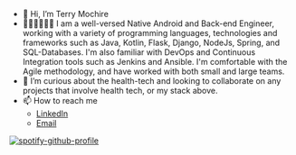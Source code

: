 - 👋 Hi, I’m Terry Mochire
- 👩🏾‍💻👩🏾‍💻 I am a well-versed Native Android and Back-end Engineer, working with a variety of programming languages, technologies and frameworks such as Java, Kotlin, Flask, Django, NodeJs, Spring, and SQL-Databases. I'm also familiar with DevOps and Continuous Integration tools such as Jenkins and Ansible. I'm comfortable with the Agile methodology, and have worked with both small and large teams. 
- 🌱 I’m curious about the health-tech and looking to collaborate on any projects that involve health tech, or my stack above.
- 📫 How to reach me 
  * [LinkedIn](https://www.linkedin.com/in/terry-mochire/)
  * [Email](terrybmochire@gmail.com)

[![spotify-github-profile](https://spotify-github-profile.vercel.app/api/view?uid=terrybmochire&cover_image=true&theme=default&show_offline=false&background_color=121212)](https://github.com/kittinan/spotify-github-profile)

<!---
Terry-Mochire/Terry-Mochire is a ✨ special ✨ repository because its `README.md` (this file) appears on your GitHub profile.
You can click the Preview link to take a look at your changes.
--->
